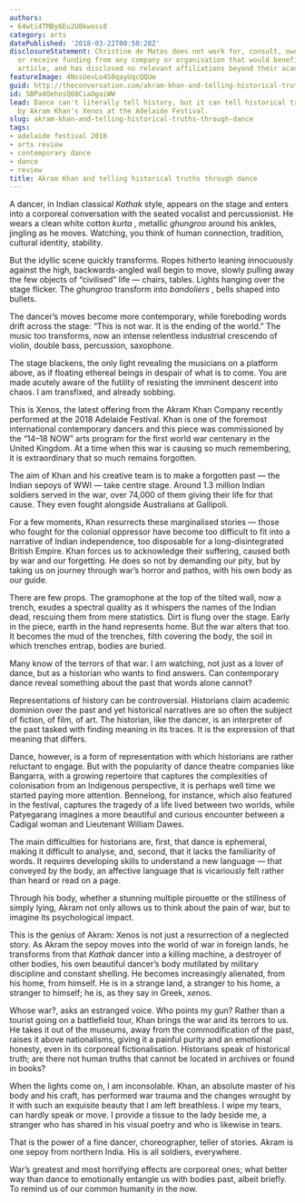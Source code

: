```yaml
---
authors:
- 64wti4TMBy6Eu2U0kwoss8
category: arts
datePublished: '2018-03-22T00:50:28Z'
disclosureStatement: Christine de Matos does not work for, consult, own shares in
  or receive funding from any company or organisation that would benefit from this
  article, and has disclosed no relevant affiliations beyond their academic appointment.
featureImage: 4NssUevLo4S0qayUqcQQUm
guid: http://theconversation.com/akram-khan-and-telling-historical-truths-through-dance-93644
id: 5BPa4OehosQ68CiaOgaiWW
lead: Dance can't literally tell history, but it can tell historical truths, as shown
  by Akram Khan's Xenos at the Adelaide Festival.
slug: akram-khan-and-telling-historical-truths-through-dance
tags:
- adelaide festival 2018
- arts review
- contemporary dance
- dance
- review
title: Akram Khan and telling historical truths through dance
---
```

A dancer, in Indian classical _Kathak_ style, appears on the stage and enters into a corporeal conversation with the seated vocalist and percussionist. He wears a clean white cotton _kurta_ , metallic _ghungroo_ around his ankles, jingling as he moves. Watching, you think of human connection, tradition, cultural identity, stability.

But the idyllic scene quickly transforms. Ropes hitherto leaning innocuously against the high, backwards-angled wall begin to move, slowly pulling away the few objects of “civilised” life — chairs, tables. Lights hanging over the stage flicker. The _ghungroo_ transform into _bandoliers_ , bells shaped into bullets.

The dancer’s moves become more contemporary, while foreboding words drift across the stage: “This is not war. It is the ending of the world.” The music too transforms, now an intense relentless industrial crescendo of violin, double bass, percussion, saxophone.

The stage blackens, the only light revealing the musicians on a platform above, as if floating ethereal beings in despair of what is to come. You are made acutely aware of the futility of resisting the imminent descent into chaos. I am transfixed, and already sobbing.

This is Xenos, the latest offering from the Akram Khan Company recently performed at the 2018 Adelaide Festival. Khan is one of the foremost international contemporary dancers and this piece was commissioned by the “14–18 NOW” arts program for the first world war centenary in the United Kingdom. At a time when this war is causing so much remembering, it is extraordinary that so much remains forgotten. 

The aim of Khan and his creative team is to make a forgotten past — the Indian sepoys of WWI — take centre stage. Around 1.3 million Indian soldiers served in the war, over 74,000 of them giving their life for that cause. They even fought alongside Australians at Gallipoli.

For a few moments, Khan resurrects these marginalised stories — those who fought for the colonial oppressor have become too difficult to fit into a narrative of Indian independence, too disposable for a long-disintegrated British Empire. Khan forces us to acknowledge their suffering, caused both by war and our forgetting. He does so not by demanding our pity, but by taking us on journey through war’s horror and pathos, with his own body as our guide.

There are few props. The gramophone at the top of the tilted wall, now a trench, exudes a spectral quality as it whispers the names of the Indian dead, rescuing them from mere statistics. Dirt is flung over the stage. Early in the piece, earth in the hand represents home. But the war alters that too. It becomes the mud of the trenches, filth covering the body, the soil in which trenches entrap, bodies are buried.

Many know of the terrors of that war. I am watching, not just as a lover of dance, but as a historian who wants to find answers. Can contemporary dance reveal something about the past that words alone cannot?

Representations of history can be controversial. Historians claim academic dominion over the past and yet historical narratives are so often the subject of fiction, of film, of art. The historian, like the dancer, is an interpreter of the past tasked with finding meaning in its traces. It is the expression of that meaning that differs.

Dance, however, is a form of representation with which historians are rather reluctant to engage. But with the popularity of dance theatre companies like Bangarra, with a growing repertoire that captures the complexities of colonisation from an Indigenous perspective, it is perhaps well time we started paying more attention. Bennelong, for instance, which also featured in the festival, captures the tragedy of a life lived between two worlds, while Patyegarang imagines a more beautiful and curious encounter between a Cadigal woman and Lieutenant William Dawes. 

The main difficulties for historians are, first, that dance is ephemeral, making it difficult to analyse, and, second, that it lacks the familiarity of words. It requires developing skills to understand a new language — that conveyed by the body, an affective language that is vicariously felt rather than heard or read on a page.

Through his body, whether a stunning multiple pirouette or the stillness of simply lying, Akram not only allows us to think about the pain of war, but to imagine its psychological impact.

This is the genius of Akram: Xenos is not just a resurrection of a neglected story. As Akram the sepoy moves into the world of war in foreign lands, he transforms from that _Kathak_ dancer into a killing machine, a destroyer of other bodies, his own beautiful dancer’s body mutilated by military discipline and constant shelling. He becomes increasingly alienated, from his home, from himself. He is in a strange land, a stranger to his home, a stranger to himself; he is, as they say in Greek, _xenos_.

Whose war?, asks an estranged voice. Who points my gun? Rather than a tourist going on a battlefield tour, Khan brings the war and its terrors to us. He takes it out of the museums, away from the commodification of the past, raises it above nationalisms, giving it a painful purity and an emotional honesty, even in its corporeal fictionalisation. Historians speak of historical truth; are there not human truths that cannot be located in archives or found in books?

When the lights come on, I am inconsolable. Khan, an absolute master of his body and his craft, has performed war trauma and the changes wrought by it with such an exquisite beauty that I am left breathless. I wipe my tears, can hardly speak or move. I provide a tissue to the lady beside me, a stranger who has shared in his visual poetry and who is likewise in tears.

That is the power of a fine dancer, choreographer, teller of stories. Akram is one sepoy from northern India. His is all soldiers, everywhere. 

War’s greatest and most horrifying effects are corporeal ones; what better way than dance to emotionally entangle us with bodies past, albeit briefly. To remind us of our common humanity in the now.